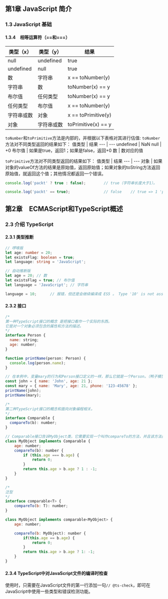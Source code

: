 ## 第1章 JavaScript 简介

### 1.3 JavaScript 基础

#### 1.3.4　相等运算符（==和===）

类型（x）| 类型（y）| 结果
--- | --- | ---
null | undefined | true
undefined | null | true
数 | 字符串 | x == toNumber(y)
字符串 | 数 | toNumber(x) == y
布尔值 | 任何类型 | toNumber(x) == y
任何类型 | 布尔值 | x == toNumber(y)
字符串或数 | 对象 | x == toPrimitive(y)
对象 | 字符串或数 | toPrimitive(x) == y

`toNumber`和`toPrimitive`方法是内部的，并根据以下表格对其进行估值:
`toNumber`方法对不同类型返回的结果如下：
值类型 | 结果
--- | ---
undefined | NaN
null | +0
布尔值 | 如果是true，返回1；如果是false，返回+0
数 | 数对应的值

`toPrimitive`方法对不同类型返回的结果如下：
值类型 | 结果
--- | ---
对象 | 如果对象的valueOf方法的结果是原始值，返回原始值；如果对象的toString方法返回原始值，就返回这个值；其他情况都返回一个错误。

```js
console.log('packt' ? true : false);        // true（字符串长度大于1）。

console.log('packt' == true);               // false    // true => 1 'packt' => NaN     // 1 == NaN
```

## 第2章　ECMAScript和TypeScript概述

### 2.3 介绍 TypeScript

#### 2.3.1 类型推断

```ts
// 啰嗦版
let age: number = 20;
let existsFlag: boolean = true;
let language: string = 'JavaScript';

// 自动推断版
let age = 20; // 数
let existsFlag = true; // 布尔值
let language = 'JavaScript'; // 字符串

language = 10;      // 报错，但还是会继续编译成 ES5 。 Type '10' is not assignable to type 'string'. 
```

#### 2.3.2 接口

```js
/*
第一种TypeScript接口的概念 是把接口看作一个实际的东西。
它是对一个对象必须包含的属性和方法的描述。
*/
interface Person {
  name: string;
  age: number;
}

function printName(person: Person) {
  console.log(person.name);
}

// 在本例中，变量mary的行为和Person接口定义的一样，那么它就是一个Person。（鸭子模型）
const john = { name: 'John', age: 21 };
const mary = { name: 'Mary', age: 21, phone: '123-45678' };
printName(john);
printName(mary);
```

```js
/*
第二种TypeScript接口的概念和面向对象编程相关。
*/
interface Comparable {
  compareTo(b): number;
}

// Comparable接口告诉MyObject类，它需要实现一个叫作compareTo的方法，并且该方法接收一个参数。
class MyObject implements Comparable {
    age: number;
    compareTo(b): number {
        if (this.age === b.age) {
            return 0;
        }
        return this.age > b.age ? 1 : -1;
    }
}
```

```js
/*
泛型
*/
interface comparable<T> {
    compareTo(b: T): number;
}

class MyObject implements comparable<MyObject> {
    age: number;

    compareTo(b: MyObject): number {
        if(this.age == b.age) {
            return 0;
        }
        return this.age > b.age ? 1: -1;
    }
}
```

#### 2.3.4 TypeScript中对JavaScript文件的编译时检查

使用时，只需要在JavaScript文件的第一行添加一句`// @ts-check`，即可在JavaScript中使用一些类型和错误检测功能。